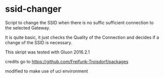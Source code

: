 ssid-changer
============

Script to change the SSID when there is no suffic sufficient connection to the selected Gateway.

It is quite basic, it just checks the Quality of the Connection and decides if a change of the SSID is necessary.

This skript was tested with Gluon 2016.2.1

credits go to https://github.com/Freifunk-Troisdorf/packages

modified to make use of uci environment
